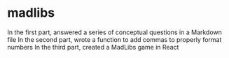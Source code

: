 # madlibs
In the first part, answered a series of conceptual questions in a Markdown file In the second part, wrote a function to add commas to properly format numbers In the third part, created a MadLibs game in React
